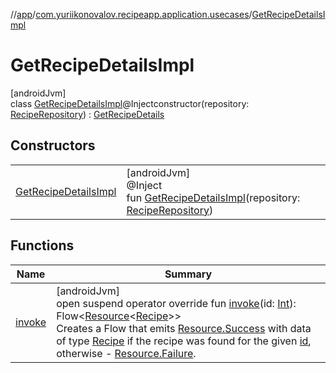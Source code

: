 //[app](../../../index.md)/[com.yuriikonovalov.recipeapp.application.usecases](../index.md)/[GetRecipeDetailsImpl](index.md)

# GetRecipeDetailsImpl

[androidJvm]\
class [GetRecipeDetailsImpl](index.md)@Injectconstructor(repository: [RecipeRepository](../../com.yuriikonovalov.recipeapp.application/-recipe-repository/index.md)) : [GetRecipeDetails](../-get-recipe-details/index.md)

## Constructors

| | |
|---|---|
| [GetRecipeDetailsImpl](-get-recipe-details-impl.md) | [androidJvm]<br>@Inject<br>fun [GetRecipeDetailsImpl](-get-recipe-details-impl.md)(repository: [RecipeRepository](../../com.yuriikonovalov.recipeapp.application/-recipe-repository/index.md)) |

## Functions

| Name | Summary |
|---|---|
| [invoke](invoke.md) | [androidJvm]<br>open suspend operator override fun [invoke](invoke.md)(id: [Int](https://kotlinlang.org/api/latest/jvm/stdlib/kotlin/-int/index.html)): Flow&lt;[Resource](../../com.yuriikonovalov.recipeapp.resource/-resource/index.md)&lt;[Recipe](../../com.yuriikonovalov.recipeapp.application.entities/-recipe/index.md)&gt;&gt;<br>Creates a Flow that emits [Resource.Success](../../com.yuriikonovalov.recipeapp.resource/-resource/-success/index.md) with data of type [Recipe](../../com.yuriikonovalov.recipeapp.application.entities/-recipe/index.md) if the recipe was found for the given [id](invoke.md), otherwise - [Resource.Failure](../../com.yuriikonovalov.recipeapp.resource/-resource/-failure/index.md). |
